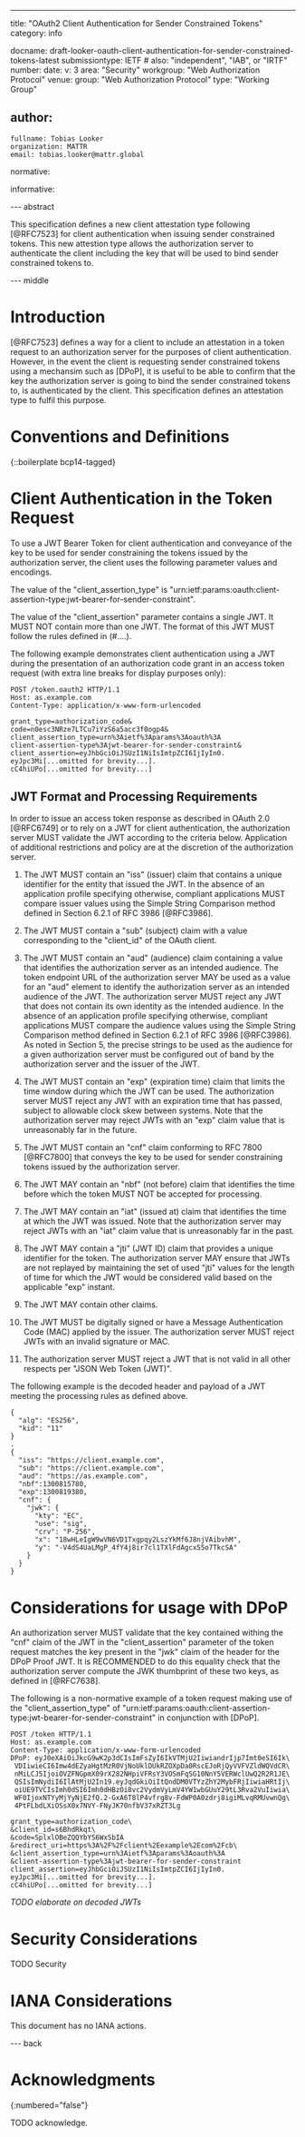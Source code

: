 ---
title: "OAuth2 Client Authentication for Sender Constrained Tokens"
category: info

docname: draft-looker-oauth-client-authentication-for-sender-constrained-tokens-latest
submissiontype: IETF  # also: "independent", "IAB", or "IRTF"
number:
date:
v: 3
area: "Security"
workgroup: "Web Authorization Protocol"
venue:
  group: "Web Authorization Protocol"
  type: "Working Group"

author:
 -
    fullname: Tobias Looker
    organization: MATTR
    email: tobias.looker@mattr.global

normative:

informative:


--- abstract

This specification defines a new client attestation type following [@RFC7523] for client authentication when issuing sender constrained tokens. This new attestion type allows the authorization server to authenticate the client including the key that will be used to bind sender constrained tokens to.

--- middle

# Introduction

[@RFC7523] defines a way for a client to include an attestation in a token request to an authorization server for the purposes of client authentication. However, in the event the client is requesting sender constrained tokens using a mechansim such as [DPoP], it is useful to be able to confirm that the key the authorization server is going to bind the sender constrained tokens to, is authenticated by the client. This specification defines an attestation type to fulfil this purpose.

# Conventions and Definitions

{::boilerplate bcp14-tagged}

# Client Authentication in the Token Request

To use a JWT Bearer Token for client authentication and conveyance of the key to be used for sender constraining the tokens issued by the authorization server, the client uses the following parameter values and encodings.

The value of the "client_assertion_type" is "urn:ietf:params:oauth:client-assertion-type:jwt-bearer-for-sender-constraint".

The value of the "client_assertion" parameter contains a single JWT. It MUST NOT contain more than one JWT. The format of this JWT MUST follow the rules defined in (#....).

The following example demonstrates client authentication using a JWT during the presentation of an authorization code grant in an access token request (with extra line breaks for display purposes only):

```
POST /token.oauth2 HTTP/1.1
Host: as.example.com
Content-Type: application/x-www-form-urlencoded

grant_type=authorization_code&
code=n0esc3NRze7LTCu7iYzS6a5acc3f0ogp4&
client_assertion_type=urn%3Aietf%3Aparams%3Aoauth%3A
client-assertion-type%3Ajwt-bearer-for-sender-constraint&
client_assertion=eyJhbGciOiJSUzI1NiIsImtpZCI6IjIyIn0.
eyJpc3Mi[...omitted for brevity...].
cC4hiUPo[...omitted for brevity...]
```

## JWT Format and Processing Requirements

In order to issue an access token response as described in OAuth 2.0 [@RFC6749] or to rely on a JWT for client authentication, the authorization server MUST validate the JWT according to the criteria below.  Application of additional restrictions and policy are at the discretion of the authorization server.

1. The JWT MUST contain an "iss" (issuer) claim that contains a unique identifier for the entity that issued the JWT. In the absence of an application profile specifying otherwise, compliant applications MUST compare issuer values using the Simple String Comparison method defined in Section 6.2.1 of RFC 3986 [@RFC3986].

2. The JWT MUST contain a "sub" (subject) claim with a value corresponding to the "client_id" of the OAuth client.

3. The JWT MUST contain an "aud" (audience) claim containing a value that identifies the authorization server as an intended audience.  The token endpoint URL of the authorization server MAY be used as a value for an "aud" element to identify the authorization server as an intended audience of the JWT.  The authorization server MUST reject any JWT that does not contain its own identity as the intended audience.  In the absence of an application profile specifying otherwise, compliant applications MUST compare the audience values using the Simple String Comparison method defined in Section 6.2.1 of RFC 3986 [@RFC3986].  As noted in Section 5, the precise strings to be used as the audience for a given authorization server must be configured out of band by the authorization server and the issuer of the JWT.

4. The JWT MUST contain an "exp" (expiration time) claim that limits the time window during which the JWT can be used.  The authorization server MUST reject any JWT with an expiration time that has passed, subject to allowable clock skew between systems.  Note that the authorization server may reject JWTs with an "exp" claim value that is unreasonably far in the future.

5. The JWT MUST contain an "cnf" claim conforming to RFC 7800 [@RFC7800] that conveys the key to be used for sender constraining tokens issued by the authorization server.

5. The JWT MAY contain an "nbf" (not before) claim that identifies the time before which the token MUST NOT be accepted for processing.

6. The JWT MAY contain an "iat" (issued at) claim that identifies the time at which the JWT was issued.  Note that the authorization server may reject JWTs with an "iat" claim value that is unreasonably far in the past.

7. The JWT MAY contain a "jti" (JWT ID) claim that provides a unique identifier for the token.  The authorization server MAY ensure that JWTs are not replayed by maintaining the set of used "jti" values for the length of time for which the JWT would be considered valid based on the applicable "exp" instant.

8. The JWT MAY contain other claims.

9. The JWT MUST be digitally signed or have a Message Authentication Code (MAC) applied by the issuer.  The authorization server MUST reject JWTs with an invalid signature or MAC.

10. The authorization server MUST reject a JWT that is not valid in all other respects per "JSON Web Token (JWT)".

The following example is the decoded header and payload of a JWT meeting the processing rules as defined above.

```
{
  "alg": "ES256",
  "kid": "11"
}
.
{
  "iss": "https://client.example.com",
  "sub": "https://client.example.com",
  "aud": "https://as.example.com",
  "nbf":1300815780,
  "exp":1300819380,
  "cnf": {
    "jwk": {
      "kty": "EC",
      "use": "sig",
      "crv": "P-256",
      "x": "18wHLeIgW9wVN6VD1Txgpqy2LszYkMf6J8njVAibvhM",
      "y": "-V4dS4UaLMgP_4fY4j8ir7cl1TXlFdAgcx55o7TkcSA"
    }
  }
}
```

# Considerations for usage with DPoP

An authorization server MUST validate that the key contained withing the "cnf" claim of the JWT in the "client_assertion" parameter of the token request matches the key present in the "jwk" claim of the header for the DPoP Proof JWT. It is RECOMMENDED to do this equality check that the authorization server compute the JWK thumbprint of these two keys, as defined in [@RFC7638].

The following is a non-normative example of a token request making use of the "client_assertion_type" of "urn:ietf:params:oauth:client-assertion-type:jwt-bearer-for-sender-constraint" in conjunction with [DPoP].

```
POST /token HTTP/1.1
Host: as.example.com
Content-Type: application/x-www-form-urlencoded
DPoP: eyJ0eXAiOiJkcG9wK2p3dCIsImFsZyI6IkVTMjU2IiwiandrIjp7Imt0eSI6Ik\
 VDIiwieCI6Imw4dEZyaHgtMzR0VjNoUklDUkRZOXpDa0RscEJoRjQyVVFVZldWQVdCR\
 nMiLCJ5IjoiOVZFNGpmX09rX282NHpiVFRsY3VOSmFqSG10NnY5VERWclUwQ2R2R1JE\
 QSIsImNydiI6IlAtMjU2In19.eyJqdGkiOiItQndDM0VTYzZhY2MybFRjIiwiaHRtIj\
 oiUE9TVCIsImh0dSI6Imh0dHBzOi8vc2VydmVyLmV4YW1wbGUuY29tL3Rva2VuIiwia\
 WF0IjoxNTYyMjYyNjE2fQ.2-GxA6T8lP4vfrg8v-FdWP0A0zdrj8igiMLvqRMUvwnQg\
 4PtFLbdLXiOSsX0x7NVY-FNyJK70nfbV37xRZT3Lg

grant_type=authorization_code\
&client_id=s6BhdRkqt\
&code=SplxlOBeZQQYbYS6WxSbIA
&redirect_uri=https%3A%2F%2Fclient%2Eexample%2Ecom%2Fcb\
&client_assertion_type=urn%3Aietf%3Aparams%3Aoauth%3A
&client-assertion-type%3Ajwt-bearer-for-sender-constraint
client_assertion=eyJhbGciOiJSUzI1NiIsImtpZCI6IjIyIn0.
eyJpc3Mi[...omitted for brevity...].
cC4hiUPo[...omitted for brevity...]
```

*TODO elaborate on decoded JWTs*

# Security Considerations

TODO Security


# IANA Considerations

This document has no IANA actions.


--- back

# Acknowledgments
{:numbered="false"}

TODO acknowledge.
